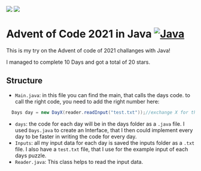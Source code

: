 ![](https://img.shields.io/badge/stars%20⭐-20-yellow)
![](https://img.shields.io/badge/days%20completed%20📅-10-blue)

# Advent of Code 2021 in Java [![Java](https://skillicons.dev/icons?i=java)](https://skillicons.dev)

This is my try on the Advent of code of 2021 challanges with Java!

I managed to complete 10 Days and got a total of 20 stars.

## Structure
- `Main.java`: in this file you can find the main, that calls the days code. to call the right code, you need to add the right number here:
```java
  Days day = new DayX(reader.readInput("test.txt"));//exchange X for the number of the day
```
- `days`: the code for each day will be in the days folder as a `.java` file. I used `Days.java` to create an Interface, that I then could implement every day to be faster in writing the code for every day.
- `Inputs`: all my input data for each day is saved the inputs folder as a `.txt` file. I also have a `test.txt` file, that I use for the example input of each days puzzle.
- `Reader.java`: This class helps to read the input data.

